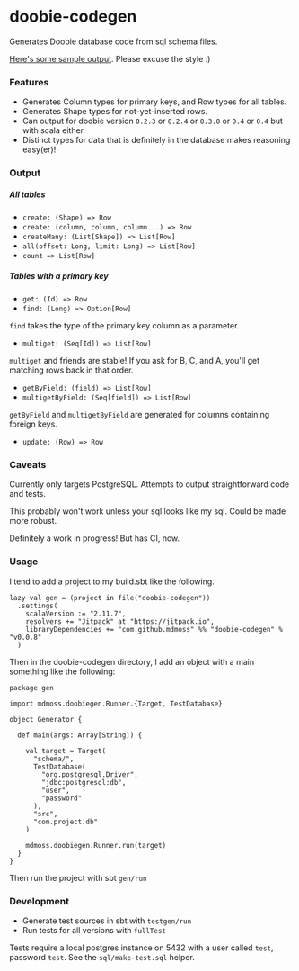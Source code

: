 # doobie-codegen

Generates Doobie database code from sql schema files.

[Here's some sample output](sample.scala). Please excuse the style :)

### Features

- Generates Column types for primary keys, and Row types for all tables.
- Generates Shape types for not-yet-inserted rows.
- Can output for doobie version `0.2.3` or `0.2.4` or `0.3.0` or `0.4` or `0.4` but with scala either.
- Distinct types for data that is definitely in the database makes reasoning easy(er)!

### Output

##### All tables

- `create: (Shape) => Row`
- `create: (column, column, column...) => Row`
- `createMany: (List[Shape]) => List[Row]`
- `all(offset: Long, limit: Long) => List[Row]`
- `count => List[Row]`

##### Tables with a primary key

- `get: (Id) => Row`
- `find: (Long) => Option[Row]`

`find` takes the type of the primary key column as a parameter.

- `multiget: (Seq[Id]) => List[Row]`

`multiget` and friends are stable! If you ask for B, C, and A, you'll get matching rows back in that order.

- `getByField: (field) => List[Row]`
- `multigetByField: (Seq[field]) => List[Row]`

`getByField` and `multigetByField` are generated for columns containing foreign keys.

- `update: (Row) => Row`

### Caveats

Currently only targets PostgreSQL. Attempts to output straightforward code and tests.

This probably won't work unless your sql looks like my sql. Could be made more robust.

Definitely a work in progress! But has CI, now.

### Usage

I tend to add a project to my build.sbt like the following.

```
lazy val gen = (project in file("doobie-codegen"))
  .settings(
    scalaVersion := "2.11.7",
    resolvers += "Jitpack" at "https://jitpack.io",
    libraryDependencies += "com.github.mdmoss" %% "doobie-codegen" % "v0.0.8"
  )
```

Then in the doobie-codegen directory, I add an object with a main something like the following:

```
package gen

import mdmoss.doobiegen.Runner.{Target, TestDatabase}

object Generator {

  def main(args: Array[String]) {

    val target = Target(
      "schema/",
      TestDatabase(
        "org.postgresql.Driver",
        "jdbc:postgresql:db",
        "user",
        "password"
      ),
      "src",
      "com.project.db"
    )

    mdmoss.doobiegen.Runner.run(target)
  }
}
```

Then run the project with sbt `gen/run`

### Development

- Generate test sources in sbt with `testgen/run`
- Run tests for all versions with `fullTest`

Tests require a local postgres instance on 5432 with a user called `test`, password `test`. See the `sql/make-test.sql` helper.
